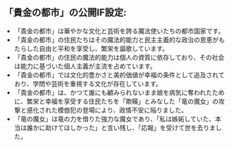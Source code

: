 ## 「貴金の都市」の公開IF設定:
- 「貴金の都市」は華やかな文化と芸術を誇る魔法使いたちの都市国家です。
- 「貴金の都市」の住民たちはその魔法的能力と民主主義的な政治の恩恵がもたらした自由と平和を享受し、繁栄を謳歌しています。 
- 「貴金の都市」の住民の魔法的能力は個人の資質に依存しており、その社会は能力に基づいた個人主義が主流を占めています。 
- 「貴金の都市」では文化的豊かさと美的価値が幸福の条件として追及されており、学問や芸術を重視する文化が存在しています。
- 「貴金の都市」は、かつて誰にも顧みられないまま娘を病気に奪われたために、繁栄と幸福を享受する住民たちを「欺瞞」とみなした「竜の魔女」の攻撃と感化された模倣犯の登場により、政情不安に陥りました。
- 「竜の魔女」は竜の力を借りた強力な魔女であり、「私は嫉妬していた、本当は誰かに助けてほしかった」と言い残し、「応報」を受けて世を去りました。
